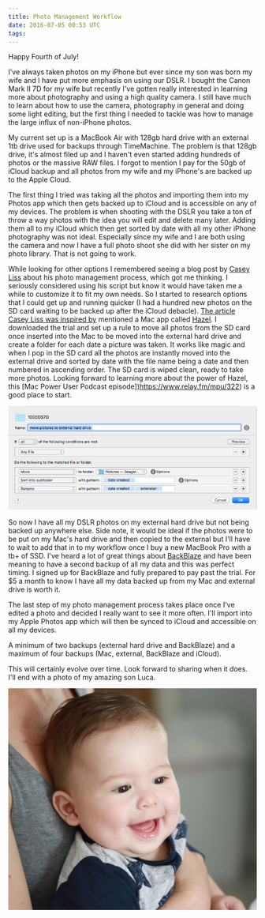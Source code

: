 ```yaml
---
title: Photo Management Workflow
date: 2016-07-05 00:53 UTC
tags:
---
```


Happy Fourth of July!

I’ve always taken photos on my iPhone but ever since my son was born my wife and I have put more emphasis on using our DSLR. I bought the Canon Mark II 7D for my wife but recently I've gotten really interested in learning more about photography and using a high quality camera. I still have much to learn about how to use the camera, photography in general and doing some light editing, but the first thing I needed to tackle was how to manage the large influx of non-iPhone photos. 

My current set up is a MacBook Air with 128gb hard drive with an external 1tb drive used for backups through TimeMachine. The problem is that 128gb drive, it's almost filed up and I haven't even started adding hundreds of photos or the massive RAW files. I forgot to mention I pay for the 50gb of iCloud backup and all photos from my wife and my iPhone's are backed up to the Apple Cloud. 

The first thing I tried was taking all the photos and importing them into my Photos app which then gets backed up to iCloud and is accessible on any of my devices. The problem is when shooting with the DSLR you take a ton of throw a way photos with the idea you will edit and delete many later. Adding them all to my iCloud which then get sorted by date with all my other iPhone photography was not ideal. Especially since my wife and I are both using the camera and now I have a full photo shoot she did with her sister on my photo library. That is not going to work. 

While looking for other options I remembered seeing a blog post by [Casey Liss](https://www.caseyliss.com/2016/5/29/photo-management) about his photo management process, which got me thinking. I seriously considered using his script but know it would have taken me a while to customize it to fit my own needs. So I started to research options that I could get up and running quicker (I had a hundred new photos on the SD card waiting to be backed up after the iCloud debacle). [The article Casey Liss was inspired by](http://www.leancrew.com/all-this/2013/10/photo-management-via-the-finder/) mentioned a Mac app called [Hazel](https://www.noodlesoft.com/). I downloaded the trial and set up a rule to move all photos from the SD card once inserted into the Mac to be moved into the external hard drive and create a folder for each date a picture was taken. It works like magic and when I pop in the SD card all the photos are instantly moved into the external drive and sorted by date with the file name being a date and then numbered in ascending order. The SD card is wiped clean, ready to take more photos. Looking forward to learning more about the power of Hazel, this [Mac Power User Podcast episode])https://www.relay.fm/mpu/322) is a good place to start. 

![Screen shot of my Hazel rule](/images/hazel_screenshot.png)

So now I have all my DSLR photos on my external hard drive but not being backed up anywhere else. Side note, it would be ideal if the photos were to be put on my Mac's hard drive and then copied to the external but I'll have to wait to add that in to my workflow once I buy a new MacBook Pro with a tb+ of SSD. I've heard a lot of great things about [BackBlaze](https://www.backblaze.com/) and have been meaning to have a second backup of all my data and this was perfect timing. I signed up for BackBlaze and fully prepared to pay past the trial. For $5 a month to know I have all my data backed up from my Mac and external drive is worth it. 

The last step of my photo management process takes place once I've edited a photo and decided I really want to see it more often. I'll import into my Apple Photos app which will then be synced to iCloud and accessible on all my devices. 

A minimum of two backups (external hard drive and BackBlaze) and a maximum of four backups (Mac, external, BackBlaze and iCloud). 

This will certainly evolve over time. Look forward to sharing when it does. I'll end with a photo of my amazing son Luca. 

![Luca on July 4th](/images/Luca_7_4_16.JPG)
